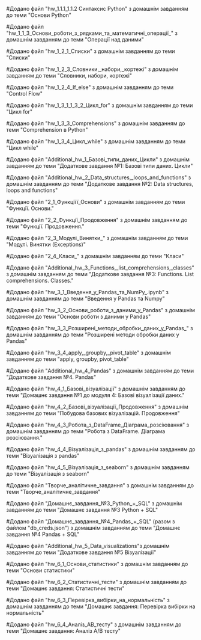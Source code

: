 #Додано файл "hw_1.1.1_1.1.2 Cинтаксис Python" з домашнім завданням до теми "Основи Python"

#Додано файл "hw_1_1_3_Основи_роботи_з_рядками_та_математичні_операції_" з домашнім завданням до теми "Операції над даними"

#Додано файл "hw_1_2_1_Списки" з домашнім завданням до теми "Списки"

#Додано файл "hw_1_2_3_Словники,_набори,_кортежі" з домашнім завданням до теми "Словники, набори, кортежі"

#Додано файл "hw_1_2_4_If_else" з домашнім завданням до теми "Control Flow"

#Додано файл "hw_1_3_1_1_3_2_Цикл_for" з домашнім завданням до теми "Цикл for"

#Додано файл "hw_1_3_3_Comprehensions" з домашнім завданням до теми "Comprehension в Python"

#Додано файл "hw_1_3_4_Цикл_while" з домашнім завданням до теми "Цикл while"

#Додано файл "Additional_hw_1_Базові_типи_даних_Цикли" з домашнім завданням до теми "Додаткове завдання №1: Базові типи даних. Цикли"

#Додано файл "Additional_hw_2_Data_structures,_loops_and_functions"  з домашнім завданням до теми "Додаткове завдання №2: Data structures, loops and functions"

#Додано файл "2_1_Функціїї_Основи" з домашнім завданням до теми "Функції. Основи."

#Додано файл "2_2_Функції_Продовження" з домашнім завданням до теми "Функції. Продовження."

#Додано файл "2_3_Модулі_Винятки_" з домашнім завданням до теми "Модулі. Винятки (Exceptions)" 

#Додано файл "2_4_Класи_" з домашнім завданням до теми "Класи" 

#Додано файл "Additional_hw_3_Functions,_list_comprehensions,_classes" з домашнім завданням до теми "Додаткове завдання №3: Functions. List comprehensions. Classes." 

#Додано файл "hw_3_1_Введення_у_Pandas_та_NumPy_.ipynb" з домашнім завданням до теми "Введення у Pandas та Numpy"

#Додано файл "hw_3_2_Основи_роботи_з_даними_у_Pandas" з домашнім завданням до теми "Основи роботи з даними у Pandas"

#Додано файл "hw_3_3_Розширені_методи_обробки_даних_у_Pandas_" з домашнім  завданням до теми  "Розширені методи обробки даних у Pandas"

#Додано файл "hw_3_4_apply,_groupby,_pivot_table" з домашнім  завданням до теми  "apply, groupby, pivot_table"

#Додано файл "Additional_hw_4_Pandas" з домашнім завданням до теми "Додаткове завдання №4. Pandas"

#Додано файл "hw_4_1_Базові_візуалізації" з домашнім завданням до теми "Домашнє завдання №1 до модуля 4: Базові візуалізації даних."

#Додано файл "hw_4_2_Базові_візуалізації_Продовження" з домашнім завданням до теми "Побудова базових візуалізацій. Продовження"

#Додано файл "hw_4_3_Робота_з_DataFrame_Діаграма_розсіювання" з домашнім завданням до теми "Робота з DataFrame. Діаграма розсіювання."

#Додано файл "hw_4_4_Візуалізація_з_pandas" з домашнім завданням до теми "Візуалізація з pandas"

#Додано файл "hw_4_5_Візуалізація_з_seaborn" з домашнім завданням до теми "Візуалізація з seaborn"

#Додано файл "Творче_аналітичне_завдання" з домашнім завданням до теми "Творче_аналітичне_завдання"

#Додано файл "Домашнє_завдання_№3_Python_+_SQL" з домашнім завданням до теми "Домашнє завдання №3 Python + SQL"

#Додано файл "Домашнє_завдання_№4_Pandas_+_SQL" (разом з файлом "db_creds.json") з домашнім завданням до теми "Домашнє завдання №4 Pandas + SQL"

#Додано файл "Additional_hw_5_Data_visualizations"з домашнім завданням до теми "Додаткове завдання №5 Візуалізації"

#Додано файл "hw_6_1_Основи_статистики" з домашнім завданням до теми "Основи статистики"

#Додано файл "hw_6_2_Статистичні_тести" з домашнім завданням до теми "Домашнє завдання: Статистичні тести"

#Додано файл "hw_6_3_Перевірка_вибірки_на_нормальність" з домашнім завданням до теми "Домашнє завдання: Перевірка вибірки на нормальність"

#Додано файл "hw_6_4_Аналіз_АВ_тесту" з домашнім завданням до теми "Домашнє завдання: Аналіз A/B тесту"
